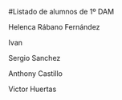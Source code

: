 #Listado de alumnos de 1º DAM

Helenca Rábano Fernández

Ivan 

Sergio Sanchez

Anthony Castillo

Victor Huertas
